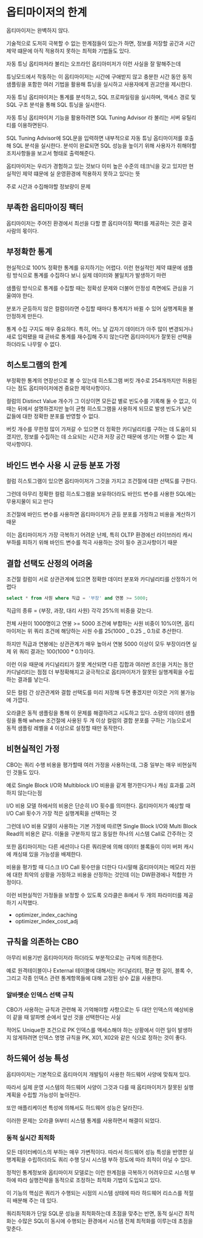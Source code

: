 # 옵티마이저의 한계

옵티마이저는 완벽하지 않다.

기술적으로 도저히 극복할 수 없는 한계점들이 있는가 하면, 정보를 저장할 공간과 시간 제약 떄문에 아직 적용하지 못하는 최적화 기법들도 있다.

자동 튜닝 옵티마저라 불리는 오프라인 옵티아미저가 이런 사실을 잘 말해주는데

튜닝모드에서 작동하는 이 옵티마이저는 시간에 구애받지 않고 충분한 시간 동안 동적 샘플링을 포함한 여러 기법을 활용해 튜닝을 실시하고 사용자에게 권고안을 제시한다.

자동 튜닝 옵티마이저는 통계를 분석하고, SQL 프로파일링을 실시하며, 액세스 경로 및 SQL 구조 분석을 통해 SQL 튜닝을 실시한다.

자동 튜닝 옵티마이저 기능을 활용하려면 SQL Tuning Advisor 라 불리는 서버 유틸리티를 이용하면된다.

SQL Tuning Advisor에 SQL문을 입력하면 내부적으로 자동 튜닝 옵티마이저를 호출해 SQL 분석을 실시한다. 분석이 완료되면 SQL 성능을 높이기 위해 사용자가 취해야할 조치사항들을 보고서 형태로 출력해준다.

옵티마이저는 우리가 경험하고 있는 것보다 이미 높은 수준의 테크닉을 갖고 있지만 현실적인 제약 떄문에 실 운영환경에 적용하지 못하고 있다는 뜻

주로 시간과 수집해야할 정보량이 문제

## 부족한 옵티마이징 팩터

옵티마이저는 주어진 환경에서 최선을 다할 뿐 옵티마이징 팩터를 제공하는 것은 결국 사람의 몫이다.

## 부정확한 통계

현실적으로 100% 정확한 통계를 유지하기는 어렵다. 이런 현실적인 제약 떄문에 샘플링 방식으로 통계를 수집하다 보니 실제 데이터와 불일치가 발생하기 마련

샘플링 방식으로 통계를 수집할 때는 정확성 문제와 더불어 안정성 측면에도 관심을 기울여야 한다.

분포가 균등하지 않은 컬럼이라면 수집할 때마다 통계치가 바뀔 수 있어 실행계획을 불안정하게 만든다.

통계 수집 구지도 매우 중요하다. 특히, 어느 날 갑자기 데이터가 아주 많이 변경되거나 새로 입력됐을 때 곧바로 통계를 재수집해 주지 않는다면 옵티마이저가 잘못된 선택을 하더라도 나무랄 수 없다.

## 히스토그램의 한계

부정확한 통계의 연장선으로 볼 수 있는데 히스토그램 버킷 개수로 254개까지만 허용된다는 점도 옵티마이저에겐 중요한 제약사항이다.

컬럼의 Distinct Value 개수가 그 이상이면 모든값 별로 빈도수를 기록해 둘 수 없고, 이때는 뒤에서 설명하겠지만 높이 균형 히스토그램을 사용하게 되므로 발생 빈도가 낮은 값들에 대한 정확한 분포를 반영할 수 없다.

버킷 개수를 무한정 많이 가져갈 수 있으면 더 정확한 카디널리티를 구하는 데 도움이 되겠지만, 정보를 수집하는 데 소요되는 시간과 저장 공간 때문에 생기는 어쩔 수 없는 제약사항이다.

## 바인드 변수 사용 시 균등 분포 가정

컬럼 히스토그램이 있으면 옵티마이저가 그것을 가지고 조건절에 대한 선택도를 구한다.

그런데 아무리 정확한 컬럼 히스토그램을 보유하더라도 바인드 변수를 사용한 SQL에는 무용지물이 되고 만다

조건절에 바인드 변수를 사용하면 옵티마이저가 균등 분포를 가정하고 비용을 계산하기 때문

이는 옵티마이저가 가장 극복하기 어려운 난제, 특히 OLTP 환경에선 라이브러리 캐시 부하를 피하기 위해 바인드 변수를 적극 사용하는 것이 필수 권고사항이기 때문

## 결합 선택도 산정의 어려움

조건절 컬럼이 서로 상관관게에 있으면 정확한 데이터 분포와 카디널리티를 산정하기 어렵다

```sql
select * from 사원 where 직급 = '부장' and 연봉 >= 5000;
```

직급의 종류 = {부장, 과장, 대리 사원} 각각 25%의 비중을 갖는다.

전체 사원이 1000명이고 연봉 >= 5000 조건에 부합하는 사원 비중이 10%이면, 옵티마이저는 위 쿼리 조건에 해당하는 사원 수를 25(1000 _ 0.25 _ 0.1)로 추산한다.

하지만 직급과 연봉에는 상관관계가 매우 높아서 연봉 5000 이상이 모두 부장이라면 실제 위 쿼리 결과는 100(1000 \* 0.1)이다.

이런 이유 때문에 카디널리티가 잘못 계산되면 다른 집합과 여러번 조인을 거치는 동안 카디널리티는 점점 더 부정확해지고 궁극적으로 옵티마이저가 잘못된 실행계획을 수립하는 결과를 낳는다.

모든 컬럼 간 상관관계와 결합 선택도를 미리 저장해 두면 좋겠지만 이것은 거의 불가능에 가깝다.

오라클은 동적 샘플링을 통해 이 문제를 해결하려고 시도하고 있다. 소량의 데이터 샘플링을 통해 where 조건절에 사용된 두 개 이상 컬럼의 결합 분포를 구하는 기능으로서 동적 샘플링 레벨을 4 이상으로 설정할 때만 동작한다.

## 비현실적인 가정

CBO는 쿼리 수행 비용을 평가할때 여러 가정을 사용하는데, 그중 일부는 매우 비현실적인 것들도 있다.

예로 Single Block I/O와 Multiblock I/O 비용을 같게 평가한다거나 캐싱 효과를 고려하지 않는다는점

I/O 비용 모델 하에서의 비용은 단순히 I/O 횟수를 의미한다. 옵티마이저가 예상할 때 I/O Call 횟수가 가장 적은 실행계획을 선택하는 것

그런데 I/O 비용 모델이 사용하는 기본 가정에 따르면 Single Block I/O와 Multi Block Read의 비용은 같다. 이둘을 구분하지 않고 동일한 하나의 시스템 Call로 간주하는 것

또한 옵티마이저는 다른 세션이나 다른 쿼리문에 의해 데이터 블록들이 이미 버퍼 캐시에 캐싱돼 있을 가능성을 배제한다.

비용을 평가할 때 디스크 I/O Call 횟수만을 더한다 다시말해 옵티마이저는 메모리 자원에 대한 최악의 상황을 가정하고 비용을 산정하는 것인데 이는 DW환경에나 적합한 가정이다.

이런 비현실적인 가정들을 보정할 수 있도록 오라클은 8i에서 두 개의 파라미터를 제공하기 시작했다.

-   optimizer_index_caching
-   optimizer_index_cost_adj

## 규칙을 의존하는 CBO

아무리 비용기반 옵티마이저라 하더라도 부분적으로는 규칙에 의존한다.

예로 원격테이블이나 External 테이블에 대해서는 카디널리티, 평균 행 길이, 블록 수, 그리고 각종 인덱스 관련 통계항목들에 대해 고정된 상수 값을 사용한다.

### 알바펫순 인덱스 선택 규칙

CBO가 사용하는 규칙과 관련해 꼭 기억해야할 사항으로는 두 대안 인덱스의 예상비용이 같을 때 알파벳 순에서 앞선 것을 선택한다는 사실

적어도 Unique한 조건으로 PK 인덱스를 액세스해야 하는 상황에서 이런 일이 발생하지 않게하려면 인덱스 명명 규칙을 PK, X01, X02와 같은 식으로 정하는 것이 좋다.

## 하드웨어 성능 특성

옵티마이저는 기본적으로 옵티마이저 개발팀이 사용한 하드웨어 사양에 맞춰져 있다.

따라서 실제 운영 시스템의 하드웨어 사양이 그것과 다를 때 옵티마이저가 잘못된 실행계획을 수립할 가능성이 높아진다.

또안 애플리케이션 특성에 의해서도 하드웨어 성능은 달라진다.

이러한 문제는 오라클 9i부터 시스템 통계를 사용하면서 해결이 되었다.

### 동적 실시간 최적화

모든 데이터베이스의 부하는 매우 가변적이다. 따라서 하드웨어 성능 특성을 반영한 실행계획을 수립하더라도 쿼리 수행 당시 시스템 부하 정도에 따라 최적이 아닐 수 있다.

정적인 통계정보와 옵티마이저 모델로는 이런 한계점을 극복하기 어려우므로 시스템 부하에 따라 실행전략을 동적으로 조정하는 최적화 기법이 도입되고 있다.

이 기능의 핵심은 쿼리가 수행되는 시점의 시스템 상태에 따라 하드웨어 리소스를 적절히 배분해 주는 데 있다.

쿼리최적화가 단일 SQL문 성능을 최적화하는데 초점을 맞추는 반면, 동적 실시간 최적화는 수많은 SQL이 동시에 수행되는 환경에서 시스템 전체 최적화를 이루는데 초점을 맞춘다.
